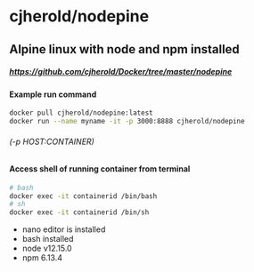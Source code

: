 # cjherold/nodepine
## Alpine linux with node and npm installed
##### https://github.com/cjherold/Docker/tree/master/nodepine

#### Example run command
```bash
docker pull cjherold/nodepine:latest
docker run --name myname -it -p 3000:8888 cjherold/nodepine
```
###### (-p HOST:CONTAINER)

#### Access shell of running container from terminal
```bash
# bash 
docker exec -it containerid /bin/bash
# sh
docker exec -it containerid /bin/sh
```

<ul>
    <li>nano editor is installed</li>
    <li>bash installed</li>
    <li>node v12.15.0</li>
    <li>npm 6.13.4</li>
</ul>

